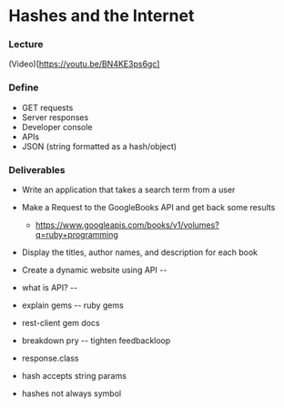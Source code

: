 # Hashes and the Internet

### Lecture
(Video)[https://youtu.be/BN4KE3ps6gc]

### Define

* GET requests
* Server responses
* Developer console
* APIs
* JSON (string formatted as a hash/object)

### Deliverables

* Write an application that takes a search term from a user
* Make a Request to the GoogleBooks API and get back some results
  * https://www.googleapis.com/books/v1/volumes?q=ruby+programming
* Display the titles, author names, and description for each book

* Create a dynamic website using API --
* what is API? --
* explain gems -- ruby gems
* rest-client gem docs
* breakdown pry -- tighten feedbackloop
* response.class
* hash accepts string params
* hashes not always symbol
